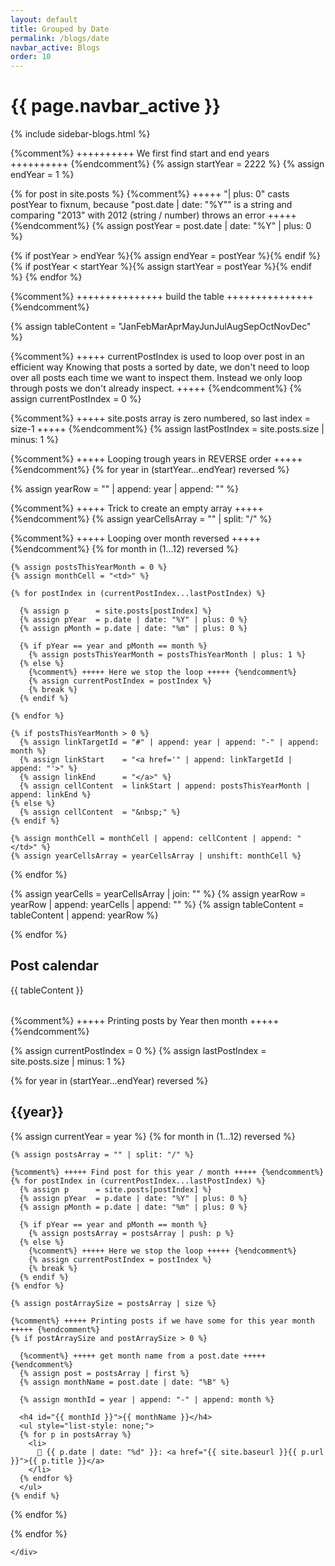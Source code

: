 ```yaml
---
layout: default
title: Grouped by Date
permalink: /blogs/date
navbar_active: Blogs
order: 10
---
```


<div class="container">
  <div class="row">
    <h1 class="page-title">{{ page.navbar_active }}</h1>
  </div>
  <div class="row">
    <div class="col-sm-12 col-md-3">
      {% include sidebar-blogs.html %}
    </div>
    <div class="col-sm-12 col-md-9 blogs">

{%comment%} ++++++++++ We first find start and end years ++++++++++ {%endcomment%}
{% assign startYear = 2222 %}
{% assign endYear   = 1 %}

{% for post in site.posts %}
{%comment%} +++++
"| plus: 0" casts postYear to fixnum, because "post.date | date: "%Y"" is a string
and comparing "2013" with 2012 (string / number) throws an error
+++++ {%endcomment%}
{% assign postYear = post.date | date: "%Y" | plus: 0 %}

{% if postYear > endYear %}{% assign endYear = postYear %}{% endif %}
{% if postYear < startYear %}{% assign startYear = postYear %}{% endif %}
{% endfor %}

{%comment%} +++++++++++++++ build the table +++++++++++++++ {%endcomment%}

{% assign tableContent = "<tr><th></th><th>Jan</th><th>Feb</th><th>Mar</th><th>Apr</th><th>May</th><th>Jun</th><th>Jul</th><th>Aug</th><th>Sep</th><th>Oct</th><th>Nov</th><th>Dec</th></tr>" %}

{%comment%} +++++
currentPostIndex is used to loop over post in an efficient way
Knowing that posts a sorted by date, we don't need to loop over
all posts each time we want to inspect them.
Instead we only loop through posts we don't already inspect.
+++++ {%endcomment%}
{% assign currentPostIndex = 0 %}

{%comment%} +++++ site.posts array is zero numbered, so last index = size-1 +++++ {%endcomment%}
{% assign lastPostIndex = site.posts.size | minus: 1 %}

{%comment%} +++++ Looping trough years in REVERSE order +++++ {%endcomment%}
{% for year in (startYear...endYear) reversed %}

{% assign yearRow = "<tr><th>" | append: year | append: "</th>" %}

{%comment%} +++++ Trick to create an empty array +++++ {%endcomment%}
{% assign yearCellsArray = "" | split: "/" %}

{%comment%} +++++ Looping over month reversed +++++ {%endcomment%}
{% for month in (1...12) reversed %}

    {% assign postsThisYearMonth = 0 %}
    {% assign monthCell = "<td>" %}

    {% for postIndex in (currentPostIndex...lastPostIndex) %}

      {% assign p      = site.posts[postIndex] %}
      {% assign pYear  = p.date | date: "%Y" | plus: 0 %}
      {% assign pMonth = p.date | date: "%m" | plus: 0 %}

      {% if pYear == year and pMonth == month %}
        {% assign postsThisYearMonth = postsThisYearMonth | plus: 1 %}
      {% else %}
        {%comment%} +++++ Here we stop the loop +++++ {%endcomment%}
        {% assign currentPostIndex = postIndex %}
        {% break %}
      {% endif %}

    {% endfor %}

    {% if postsThisYearMonth > 0 %}
      {% assign linkTargetId = "#" | append: year | append: "-" | append: month %}
      {% assign linkStart    = "<a href='" | append: linkTargetId | append: "'>" %}
      {% assign linkEnd      = "</a>" %}
      {% assign cellContent  = linkStart | append: postsThisYearMonth | append: linkEnd %}
    {% else %}
      {% assign cellContent  = "&nbsp;" %}
    {% endif %}

    {% assign monthCell = monthCell | append: cellContent | append: "</td>" %}
    {% assign yearCellsArray = yearCellsArray | unshift: monthCell %}

{% endfor %}

{% assign yearCells = yearCellsArray | join: "" %}
{% assign yearRow = yearRow | append: yearCells | append: "</tr>" %}
{% assign tableContent = tableContent | append: yearRow %}

{% endfor %}

<h2>Post calendar</h2>
<table class="table table-striped blogcalendar">
  <tbody>
    {{ tableContent }}
  </tbody>
</table>

{%comment%} +++++ Printing posts by Year then month +++++ {%endcomment%}

{% assign currentPostIndex = 0 %}
{% assign lastPostIndex = site.posts.size | minus: 1 %}

{% for year in (startYear...endYear) reversed %}

  <h2>{{year}}</h2>
  {% assign currentYear = year %}
  {% for month in (1...12) reversed %}

    {% assign postsArray = "" | split: "/" %}

    {%comment%} +++++ Find post for this year / month +++++ {%endcomment%}
    {% for postIndex in (currentPostIndex...lastPostIndex) %}
      {% assign p      = site.posts[postIndex] %}
      {% assign pYear  = p.date | date: "%Y" | plus: 0 %}
      {% assign pMonth = p.date | date: "%m" | plus: 0 %}

      {% if pYear == year and pMonth == month %}
        {% assign postsArray = postsArray | push: p %}
      {% else %}
        {%comment%} +++++ Here we stop the loop +++++ {%endcomment%}
        {% assign currentPostIndex = postIndex %}
        {% break %}
      {% endif %}
    {% endfor %}

    {% assign postArraySize = postsArray | size %}

    {%comment%} +++++ Printing posts if we have some for this year month +++++ {%endcomment%}
    {% if postArraySize and postArraySize > 0 %}

      {%comment%} +++++ get month name from a post.date +++++ {%endcomment%}
      {% assign post = postsArray | first %}
      {% assign monthName = post.date | date: "%B" %}

      {% assign monthId = year | append: "-" | append: month %}

      <h4 id="{{ monthId }}">{{ monthName }}</h4>
      <ul style="list-style: none;">
      {% for p in postsArray %}
        <li>
          📅 {{ p.date | date: "%d" }}: <a href="{{ site.baseurl }}{{ p.url }}">{{ p.title }}</a>
        </li>
      {% endfor %}
      </ul>
    {% endif %}

{% endfor %}

{% endfor %}

    </div>

  </div>
</div>
